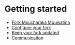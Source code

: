 # Getting started

- [Fork Moucharaka Mouwatina](create.md)
- [Configure your fork](configuration.md)
- [Keep your fork updated](update.md)
- [Communication](communication.md)
